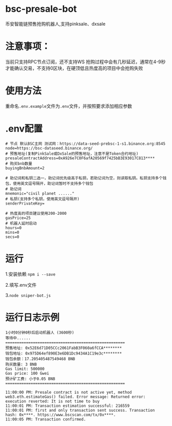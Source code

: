 # bsc-presale-bot
币安智能链预售抢购机器人,支持pinksale、dxsale

# 注意事项：
当前只支持RPC节点订阅，还不支持WS
抢购过程中会有几秒延迟，通常在4-9秒才能确认交易，不支持0区块，在硬顶低且热度高的项目中会抢购失败

# 使用方法
重命名`.env.example`文件为`.env`文件，并按照要求添加相应参数

# .env配置
```
# 节点 默认BSC主网 测试网：https://data-seed-prebsc-1-s1.binance.org:8545
node=https://bsc-dataseed.binance.org/
# 预售地址(复制PinkSale或DxSale的预售地址，注意不是Token合约地址)
presaleContractAddress=0xA926e7C0F6afA20569f7425bB3E93017C813****
# 购买bnb数量
buyingBnbAmount=2

# 助记词和私钥二选一，助记词优先级高于私钥，若助记词为空，则读取私钥。私钥支持多个钱包，使用英文逗号隔开，助记词暂时不支持多个钱包
# 助记词
mnemonic="civil planet ......"
# 私钥(支持多个私钥，使用英文逗号隔开)
senderPrivateKey=

# 热度高的项目建议使用200-2000
gasPrice=25
# 机器人延时启动
hours=0
mins=0
secs=0
```

# 运行
1.安装依赖
`npm i --save`

2.填写.env文件

3.`node sniper-bot.js`


# 运行日志示例
```
1小时0分钟0秒后启动机器人 (3600秒)
等待中......
====================================================
预售地址: 0x52E6d71D05CCc2061FabB3F060a6fCCA********
钱包地址: 0x975D64ef890E3e6DB1Dc9434A1C19e3c********
钱包余额：17.205405487549468 BNB
购买数量: 3 BNB
Gas limit: 500000
Gas price: 100 Gwei
预计矿工费: 小于0.05 BNB
====================================================

11:00:00 PM: Presale contract is not active yet, method web3.eth.estimateGas() failed. Error message: Returned error: execution reverted: It is not time to buy
11:00:01 PM: Transaction estimation successful: 216559
11:00:01 PM: first and only transaction sent success. Transaction hash: 0x****. https://www.bscscan.com/tx/0x****.
11:00:05 PM: Transaction confirmed.
```
